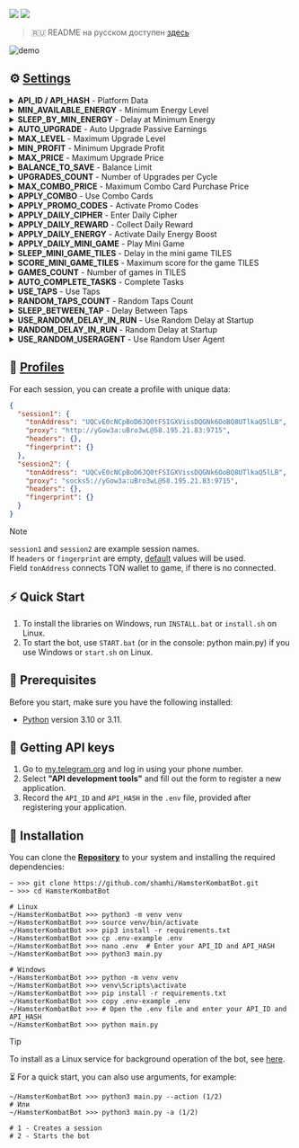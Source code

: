 [<img src="https://img.shields.io/badge/Telegram-%40Me-orange">](https://t.me/sho6ot)
[<img src="https://img.shields.io/badge/python-3.10%20%7C%203.11-blue">](https://www.python.org/downloads/)

> 🇷🇺 README на русском доступен [здесь](README.md)

![demo](.github/images/demo.png)


## ⚙ [Settings](.env-example)
<details>
  <summary><b>API_ID / API_HASH</b> - Platform Data</summary>
  <p>These values are necessary for authorization and working with the Telegram API. Without them, the bot will not be able to connect to your account.</p>
  <ul>
    <li><strong>Example:</strong></li>
    <code>API_ID=2182472</code>
    <br>
    <code>API_HASH=b592f0d605a1b67c20e8d1c7582f20</code>
  </ul>
</details>

<details>
  <summary><b>MIN_AVAILABLE_ENERGY</b> - Minimum Energy Level</summary>
  <p>This setting determines the minimum energy level at which the bot will go idle to simulate human-like activity.</p>
  <ul>
    <li><strong>Example:</strong> <code>535</code></li>
    <li><strong>Default:</strong> <code>200</code></li>
  </ul>
</details>

<details>
  <summary><b>SLEEP_BY_MIN_ENERGY</b> - Delay at Minimum Energy</summary>
  <p>Sets a pause in the bot's operation if the energy drops below the set minimum. This simulates human-like activity.</p>
  <ul>
    <li><strong>Example:</strong> <code>[2000,3300]</code></li>
    <li><strong>Default:</strong> <code>[1800,3600]</code></li>
  </ul>
</details>

<details>
  <summary><b>AUTO_UPGRADE</b> - Auto Upgrade Passive Earnings</summary>
  <p>This parameter determines whether the bot will automatically upgrade your cards to increase passive income.</p>
  <ul>
    <li><strong>Example:</strong> <code>True / False</code></li>
    <li><strong>Default:</strong> <code>False</code></li>
  </ul>
</details>

<details>
  <summary><b>MAX_LEVEL</b> - Maximum Upgrade Level</summary>
  <p>Determines the maximum level up to which the bot will upgrade your cards.</p>
  <ul>
    <li><strong>Example:</strong> <code>15</code></li>
    <li><strong>Default:</strong> <code>20</code></li>
  </ul>
</details>

<details>
  <summary><b>MIN_PROFIT</b> - Minimum Upgrade Profit</summary>
  <p>Determines the minimum profit of the card that the bot will upgrade.</p>
  <ul>
    <li><strong>Example:</strong> <code>2500</code></li>
    <li><strong>Default:</strong> <code>1000</code></li>
  </ul>
</details>

<details>
  <summary><b>MAX_PRICE</b> - Maximum Upgrade Price</summary>
  <p>Sets the limit on the amount the bot can spend on a single card upgrade.</p>
  <ul>
    <li><strong>Example:</strong> <code>20000000</code></li>
    <li><strong>Default:</strong> <code>50000000</code></li>
  </ul>
</details>

<details>
  <summary><b>BALANCE_TO_SAVE</b> - Balance Limit</summary>
  <p>This parameter defines the minimum balance that the bot will guarantee to keep, without spending it on upgrades or purchases.</p>
  <ul>
    <li><strong>Example:</strong> <code>2000</code></li>
    <li><strong>Default:</strong> <code>1000000</code></li>
  </ul>
</details>

<details>
  <summary><b>UPGRADES_COUNT</b> - Number of Upgrades per Cycle</summary>
  <p>Specifies how many cards the bot will upgrade in one cycle to always choose the most profitable card.</p>
  <ul>
    <li><strong>Example:</strong> <code>5</code></li>
    <li><strong>Default:</strong> <code>10</code></li>
  </ul>
</details>

<details>
  <summary><b>MAX_COMBO_PRICE</b> - Maximum Combo Card Purchase Price</summary>
  <p>Defines the maximum amount the bot can spend on purchasing combo cards when the balance is sufficient.</p>
  <ul>
    <li><strong>Example:</strong> <code>15000000</code></li>
    <li><strong>Default:</strong> <code>10000000</code></li>
  </ul>
</details>

<details>
  <summary><b>APPLY_COMBO</b> - Use Combo Cards</summary>
  <p>Allows the bot to activate combo cards to gain bonuses.</p>
  <ul>
    <li><strong>Example:</strong> <code>True / False</code></li>
    <li><strong>Default:</strong> <code>True</code></li>
  </ul>
</details>

<details>
  <summary><b>APPLY_PROMO_CODES</b> - Activate Promo Codes</summary>
  <p>Allows the bot to automatically enter and activate promo codes in the Playground section to obtain keys.</p>
  <ul>
    <li><strong>Example:</strong> <code>True / False</code></li>
    <li><strong>Default:</strong> <code>True</code></li>
  </ul>
</details>

<details>
  <summary><b>APPLY_DAILY_CIPHER</b> - Enter Daily Cipher</summary>
  <p>Enables automatic entry of the daily Morse code cipher to obtain bonuses.</p>
  <ul>
    <li><strong>Example:</strong> <code>True / False</code></li>
    <li><strong>Default:</strong> <code>True</code></li>
  </ul>
</details>

<details>
  <summary><b>APPLY_DAILY_REWARD</b> - Collect Daily Reward</summary>
  <p>The bot will automatically collect daily rewards if this parameter is enabled.</p>
  <ul>
    <li><strong>Example:</strong> <code>True / False</code></li>
    <li><strong>Default:</strong> <code>True</code></li>
  </ul>
</details>

<details>
  <summary><b>APPLY_DAILY_ENERGY</b> - Activate Daily Energy Boost</summary>
  <p>Allows the bot to activate the daily energy boost to replenish energy.</p>
  <ul>
    <li><strong>Example:</strong> <code>True / False</code></li>
    <li><strong>Default:</strong> <code>True</code></li>
  </ul>
</details>

<details>
  <summary><b>APPLY_DAILY_MINI_GAME</b> - Play Mini Game</summary>
  <p>Setting that allows the bot to automatically play daily mini-games to obtain keys.</p>
  <ul>
    <li><strong>Example:</strong> <code>True / False</code></li>
    <li><strong>Default:</strong> <code>True</code></li>
  </ul>
</details>

<details>
  <summary><b>SLEEP_MINI_GAME_TILES</b> - Delay in the mini game TILES</summary>
  <p>Option to set a random delay from the start of the game to its end.</p>
  <ul>
    <li><strong>Example:</strong> <code>[500,800]</code></li>
    <li><strong>Default:</strong> <code>[600,900]</code></li>
  </ul>
</details>

<details>
  <summary><b>SCORE_MINI_GAME_TILES</b> - Maximum score for the game TILES</summary>
  <p>Sets the random score that will be reached in the game.</p>
  <ul>
    <li><strong>Example:</strong> <code>[250,600]</code></li>
    <li><strong>Default:</strong> <code>[300,500]</code></li>
  </ul>
</details>

<details>
  <summary><b>GAMES_COUNT</b> - Number of games in TILES</summary>
  <p>Defines the random number of games that the bot will play in one cycle.</p>
  <ul>
    <li><strong>Example:</strong> <code>[3,15]</code></li>
    <li><strong>Default:</strong> <code>[1,10]</code></li>
  </ul>
</details>

<details>
  <summary><b>AUTO_COMPLETE_TASKS</b> - Complete Tasks</summary>
  <p>This feature allows the bot to automatically complete tasks if they are available.</p>
  <ul>
    <li><strong>Example:</strong> <code>True / False</code></li>
    <li><strong>Default:</strong> <code>True</code></li>
  </ul>
</details>

<details>
  <summary><b>USE_TAPS</b> - Use Taps</summary>
  <p>Determines whether the bot will use taps (clicks).</p>
  <ul>
    <li><strong>Example:</strong> <code>True / False</code></li>
    <li><strong>Default:</strong> <code>True</code></li>
  </ul>
</details>

<details>
  <summary><b>RANDOM_TAPS_COUNT</b> - Random Taps Count</summary>
  <p>This parameter defines the range of random tap (click) counts the bot may use at once.</p>
  <ul>
    <li><strong>Example:</strong> <code>[25,100]</code></li>
    <li><strong>Default:</strong> <code>[10,50]</code></li>
  </ul>
</details>

<details>
  <summary><b>SLEEP_BETWEEN_TAP</b> - Delay Between Taps</summary>
  <p>Sets the interval time between taps (clicks). This prevents too frequent tapping.</p>
  <ul>
    <li><strong>Example:</strong> <code>[5,15]</code></li>
    <li><strong>Default:</strong> <code>[10,25]</code></li>
  </ul>
</details>

<details>
  <summary><b>USE_RANDOM_DELAY_IN_RUN</b> - Use Random Delay at Startup</summary>
  <p>This setting allows for random delays for each account before starting the bot, helping to start each account separately rather than simultaneously.</p>
  <ul>
    <li><strong>Example:</strong> <code>True / False</code></li>
    <li><strong>Default:</strong> <code>False</code></li>
  </ul>
</details>

<details>
  <summary><b>RANDOM_DELAY_IN_RUN</b> - Random Delay at Startup</summary>
  <p>Defines the range of random delay applied to each account before starting the bot. This helps to start each account separately rather than simultaneously.</p>
  <ul>
    <li><strong>Example:</strong> <code>[0,20]</code></li>
    <li><strong>Default:</strong> <code>[0,15]</code></li>
  </ul>
</details>

<details>
  <summary><b>USE_RANDOM_USERAGENT</b> - Use Random User Agent</summary>
  <p>When enabled, the bot will use random User-Agents for each account and save them in `sessions/profiles.json` for future use, to increase anonymity and protection against bans.</p>
  <ul>
    <li><strong>Example:</strong> <code>True / False</code></li>
    <li><strong>Default:</strong> <code>False</code></li>
  </ul>
</details>


## 📕 [Profiles](profiles.json)
For each session, you can create a profile with unique data:
```json
{
  "session1": {
    "tonAddress": "UQCvE0cNCpBoD6JQ0tFSIGXVissDQGNk6OoBQ8UTlkaQ5lLB",
    "proxy": "http://yGow3a:uBro3wL@58.195.21.83:9715",
    "headers": {},
    "fingerprint": {}
  },
  "session2": {
    "tonAddress": "UQCvE0cNCpBoD6JQ0tFSIGXVissDQGNk6OoBQ8UTlkaQ5lLB",
    "proxy": "socks5://yGow3a:uBro3wL@58.195.21.83:9715",
    "headers": {},
    "fingerprint": {}
  }
}
```
> [!NOTE]
> `session1` and `session2` are example session names.  
> If `headers` or `fingerprint` are empty, [default](bot/utils/default.py) values will be used.  
> Field `tonAddress` connects TON wallet to game, if there is no connected.


## ⚡ Quick Start
1. To install the libraries on Windows, run `INSTALL.bat` or `install.sh` on Linux.
2. To start the bot, use `START.bat` (or in the console: python main.py) if you use Windows or `start.sh` on Linux.


## 📌 Prerequisites
Before you start, make sure you have the following installed:
- [Python](https://www.python.org/downloads/) version 3.10 or 3.11.


## 📃 Getting API keys
1. Go to [my.telegram.org](https://my.telegram.org) and log in using your phone number.
2. Select **"API development tools"** and fill out the form to register a new application.
3. Record the `API_ID` and `API_HASH` in the `.env` file, provided after registering your application.


## 🧱 Installation
You can clone the [**Repository**](https://github.com/shamhi/HamsterKombatBot) to your system and installing the required dependencies:
```shell
~ >>> git clone https://github.com/shamhi/HamsterKombatBot.git 
~ >>> cd HamsterKombatBot

# Linux
~/HamsterKombatBot >>> python3 -m venv venv
~/HamsterKombatBot >>> source venv/bin/activate
~/HamsterKombatBot >>> pip3 install -r requirements.txt
~/HamsterKombatBot >>> cp .env-example .env
~/HamsterKombatBot >>> nano .env  # Enter your API_ID and API_HASH
~/HamsterKombatBot >>> python3 main.py

# Windows
~/HamsterKombatBot >>> python -m venv venv
~/HamsterKombatBot >>> venv\Scripts\activate
~/HamsterKombatBot >>> pip install -r requirements.txt
~/HamsterKombatBot >>> copy .env-example .env
~/HamsterKombatBot >>> # Open the .env file and enter your API_ID and API_HASH
~/HamsterKombatBot >>> python main.py
```

> [!TIP]
> To install as a Linux service for background operation of the bot, see [here](docs/LINUX-SERVIS-INSTALL.md).


⏳ For a quick start, you can also use arguments, for example:
```shell
~/HamsterKombatBot >>> python3 main.py --action (1/2)
# Или
~/HamsterKombatBot >>> python3 main.py -a (1/2)

# 1 - Creates a session
# 2 - Starts the bot
```

